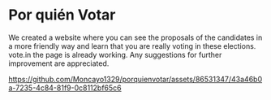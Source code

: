 # Por quién Votar

We created a website where you can see the proposals of the candidates in a more friendly way and learn that you are really voting in these elections. vote.in
  the page is already working. Any suggestions for further improvement are appreciated.

https://github.com/Moncayo1329/porquienvotar/assets/86531347/43a46b0a-7235-4c84-81f9-0c8112bf65c6 
